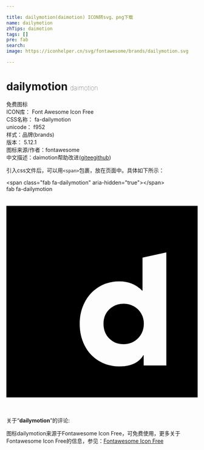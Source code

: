 ```yaml
---

title: dailymotion(daimotion) ICON转svg、png下载
name: dailymotion
zhTips: daimotion
tags: []
pre: fab
search: 
image: https://iconhelper.cn/svg/fontawesome/brands/dailymotion.svg

---
```


# dailymotion  <small style="font-size: 60%;font-weight: 100">daimotion</small>


<div class="detail-page">
<p>
<span><span class="badge-success badge">免费图标</span> </span>
<br/>
<span>
ICON库：
<span class="badge-secondary badge">Font Awesome Icon Free</span> 
</span>
<br/>
<span>
CSS名称：
<span class="badge-secondary badge">fa-dailymotion</span> 
</span>
<br/>
<span>
unicode：
<span class="badge-secondary badge">f952</span> 
<copy-btn content='f952' btn-title=""></copy-btn>
<copy-btn :content='String.fromCodePoint(parseInt("f952", 16))' btn-title="复制U"></copy-btn>
</span><br/><span>样式：<span class="badge-light badge">品牌(brands)</span></span>
<br/>
<span>
版本：
<span class="badge-secondary badge">5.12.1</span> 
</span>
<br/>
<span>图标来源/作者：<span class="badge-light badge">fontawesome</span></span> 
<br/>
<span class="zh-detail">中文描述：<span class="badge-primary badge">daimotion</span><span class="help-link"><span>帮助改进</span>(<a href="https://gitee.com/liuwave/icon-helper/edit/master/json/fontawesome/brands/dailymotion.json" target="_blank" rel="noopener noreferrer">gitee</a><a href="https://github.com/liuwave/icon-helper/edit/master/json/fontawesome/brands/dailymotion.json" target="_blank" rel="noopener noreferrer">github</a></span>)</span><br/>
</p>
</div>
<div class="alert alert-dark">
  <i class="fab fa-dailymotion fa-xs"></i>
  <i class="fab fa-dailymotion fa-sm"></i>
  <i class="fab fa-dailymotion fa-lg"></i>
  <i class="fab fa-dailymotion fa-2x"></i>
  <i class="fab fa-dailymotion fa-3x"></i>
  <i class="fab fa-dailymotion fa-5x"></i>
  <i class="fab fa-dailymotion fa-7x"></i>
</div>
<div>
  <p>引入css文件后，可以用<code>&lt;span&gt;</code>包裹，放在页面中。具体如下所示：    
  </p>
  <div class="alert alert-primary" style="font-size: 14px">
    &lt;span class="fab fa-dailymotion" aria-hidden="true"&gt;&lt;/span&gt;
    <copy-btn content='<span class="fab fa-dailymotion" aria-hidden="true"></span>'></copy-btn>
  </div>
  <div class="alert alert-secondary">
    <i class="fab fa-dailymotion"
    style="font-size: 24px"
    aria-hidden="true"></i> fab fa-dailymotion
    <copy-btn content="fab fa-dailymotion" btn-title="复制图标名称"></copy-btn>
  </div>
</div>
<div id="svg" class="svg-wrap">
<svg xmlns="http://www.w3.org/2000/svg" viewBox="0 0 448 512"><path d="M298.93,267a48.4,48.4,0,0,0-24.36-6.21q-19.83,0-33.44,13.27t-13.61,33.42q0,21.16,13.28,34.6t33.43,13.44q20.5,0,34.11-13.78T322,307.47A47.13,47.13,0,0,0,315.9,284,44.13,44.13,0,0,0,298.93,267ZM0,32V480H448V32ZM374.71,405.26h-53.1V381.37h-.67q-15.79,26.2-55.78,26.2-27.56,0-48.89-13.1a88.29,88.29,0,0,1-32.94-35.77q-11.6-22.68-11.59-50.89,0-27.56,11.76-50.22a89.9,89.9,0,0,1,32.93-35.78q21.18-13.09,47.72-13.1a80.87,80.87,0,0,1,29.74,5.21q13.28,5.21,25,17V153l55.79-12.09Z"/></svg>
</div>
<detail full-name='fa-dailymotion'></detail>
<div class="icon-detail__container">
<p>关于“<b>dailymotion</b>”的评论:</p>
</div>
<Vssue title="关于“dailymotion”的评论" />    
<div><p>图标dailymotion来源于Fontawesome Icon Free，可免费使用，更多关于  Fontawesome Icon Free的信息，参见：<a target="_blank" href="https://iconhelper.cn/fontawesome.html">Fontawesome Icon Free</a>
</p></div>
